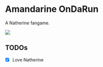 # Amandarine OnDaRun

A Natherine fangame.

<img src="https://docs.google.com/drawings/d/1vWt73Dw7Vhz65BIwBUfKFH3x4BP0lygEivFrDK308hA/pub?w=960&amp;h=720" />

## TODOs

- [x] Love Natherine
